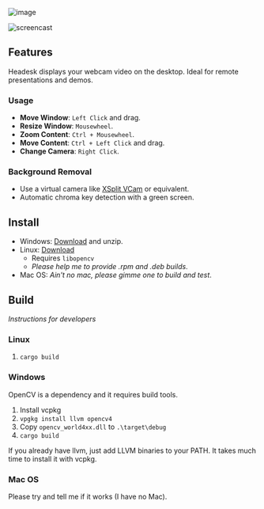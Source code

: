 ![image](https://user-images.githubusercontent.com/692124/132104593-6400eff5-75e4-412d-8499-b5dabd7d81f5.png)

![screencast](https://user-images.githubusercontent.com/692124/132104445-1d946673-0c8f-47cb-93c4-2577e76342c0.gif)

## Features

Headesk displays your webcam video on the desktop. Ideal for remote presentations and demos.

### Usage

* **Move Window**: `Left Click` and drag.
* **Resize Window**: `Mousewheel`.
* **Zoom Content**: `Ctrl + Mousewheel`.
* **Move Content**: `Ctrl + Left Click` and drag.
* **Change Camera**: `Right Click`.

### Background Removal

* Use a virtual camera like [XSplit VCam](https://www.xsplit.com/vcam) or equivalent.
* Automatic chroma key detection with a green screen.

## Install

* Windows: [Download](https://github.com/lbovet/headesk/releases) and unzip.
* Linux: [Download](https://github.com/lbovet/headesk/releases)
  - Requires `libopencv`
  - _Please help me to provide .rpm and .deb builds_.
* Mac OS: _Ain't no mac, please gimme one to build and test_.

## Build
_Instructions for developers_

### Linux

1. `cargo build`

### Windows

OpenCV is a dependency and it requires build tools.

1. Install vcpkg
2. `vpgkg install llvm opencv4`
3. Copy `opencv_world4xx.dll` to `.\target\debug`
4. `cargo build`

If you already have llvm, just add LLVM binaries to your PATH. It takes much time to install it with vcpkg.

### Mac OS

Please try and tell me if it works (I have no Mac).
